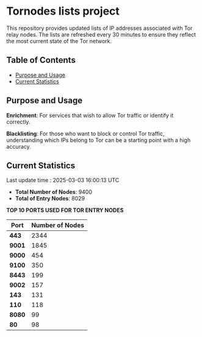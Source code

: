 # Tornodes lists project

This repository provides updated lists of IP addresses associated with Tor relay nodes. The lists are refreshed every 30 minutes to ensure they reflect the most current state of the Tor network.

## Table of Contents

- [Purpose and Usage](#purpose-and-usage)
- [Current Statistics](#current-statistics)


## Purpose and Usage

**Enrichment**: For services that wish to allow Tor traffic or identify it correctly.

**Blacklisting**: For those who want to block or control Tor traffic, understanding which IPs belong to Tor can be a starting point with a high accuracy.

## Current Statistics

Last update time : 2025-03-03 16:00:13 UTC

- **Total Number of Nodes**: 9400
- **Total of Entry Nodes**: 8029

**TOP 10 PORTS USED FOR TOR ENTRY NODES**

| **Port** | **Number of Nodes** |
|------|-----------------|
| **443**   | 2344  |
| **9001**   | 1845  |
| **9000**   | 454  |
| **9100**   | 350  |
| **8443**   | 199  |
| **9002**   | 157  |
| **143**   | 131  |
| **110**   | 118  |
| **8080**   | 99  |
| **80**   | 98  |

